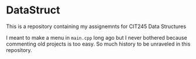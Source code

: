 # DataStruct
This is a repository containing my assignemnts for CIT245 Data Structures

I meant to make a menu in `main.cpp` long ago but I never bothered because commenting old projects is too easy. So much history to be unraveled in this repository.